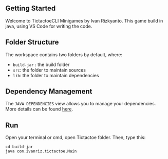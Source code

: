 ## Getting Started

Welcome to TictactoeCLI Minigames by Ivan Rizkyanto. This game build in java, using VS Code for writing the code.

## Folder Structure

The workspace contains two folders by default, where:

- `build-jar` : the build folder
- `src`: the folder to maintain sources
- `lib`: the folder to maintain dependencies

## Dependency Management

The `JAVA DEPENDENCIES` view allows you to manage your dependencies. More details can be found [here](https://github.com/microsoft/vscode-java-pack/blob/master/release-notes/v0.9.0.md#work-with-jar-files-directly).

## Run

Open your terminal or cmd, open Tictactoe folder. Then, type this:
```
cd build-jar
java com.ivanriz.tictactoe.Main
```
